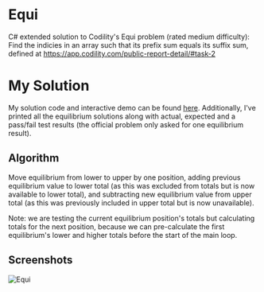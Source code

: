 # Equi
C# extended solution to Codility's Equi problem (rated medium difficulty): Find the indicies in an array such that its prefix sum equals its suffix sum, defined at
https://app.codility.com/public-report-detail/#task-2

# My Solution
My solution code and interactive demo can be found [here](https://repl.it/@DaveWork26/Equi#main.cs).
Additionally, I've printed all the equilibrium solutions along with actual, expected and a pass/fail test results (the official problem only asked for one equilibrium result).

## Algorithm
Move equilibrium from lower to upper by one position, adding previous equilibrium value to lower total (as this was excluded from totals but is now available to lower total), and subtracting new equilibrium value from upper total (as this was previously included in upper total but is now unavailable).

Note: we are testing the current equilibrium position's totals but calculating totals for the next position, because we can pre-calculate the first equilibrium's lower and higher totals before the start of the main loop.

## Screenshots

![Equi](./../Screenshots/Equi.JPG?raw=true "Equi")

